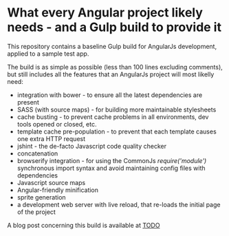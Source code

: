 # What every Angular project likely needs - and a Gulp build to provide it

This repository contains a baseline Gulp build for AngularJs development, applied to a sample test app. 

The build is as simple as possible (less than 100 lines excluding comments), but still includes all the features that an AngularJs project will most likelly need: 

* integration with bower - to ensure all the latest dependencies are present
* SASS (with source maps) - for building more maintainable stylesheets
* cache busting - to prevent cache problems in all environments, dev tools opened or closed, etc.
* template cache pre-population - to prevent that each template causes one extra HTTP request
* jshint - the de-facto Javascript code quality checker
* concatenation
* browserify integration - for using the CommonJs *require('module')* synchronous import syntax and avoid maintaining config files with dependencies
* Javascript source maps
* Angular-friendly minification
* sprite generation 
* a development web server with live reload, that re-loads the initial page of the project

A blog post concerning this build is available at [TODO](TODO)

